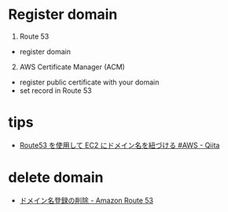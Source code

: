 # Register domain

1. Route 53

- register domain

2. AWS Certificate Manager (ACM)

- register public certificate with your domain
- set record in Route 53

# tips

- [Route53 を使用して EC2 にドメイン名を紐づける #AWS - Qiita](https://qiita.com/yuichi1992_west/items/e842d8ee50c4afd88775)

# delete domain

- [ドメイン名登録の削除 - Amazon Route 53](https://docs.aws.amazon.com/ja_jp/Route53/latest/DeveloperGuide/domain-delete.html)
